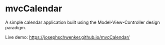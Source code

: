# mvcCalendar

A simple calendar application built using the Model-View-Controller design paradigm.

Live demo: https://josephschwenker.github.io/mvcCalendar/
